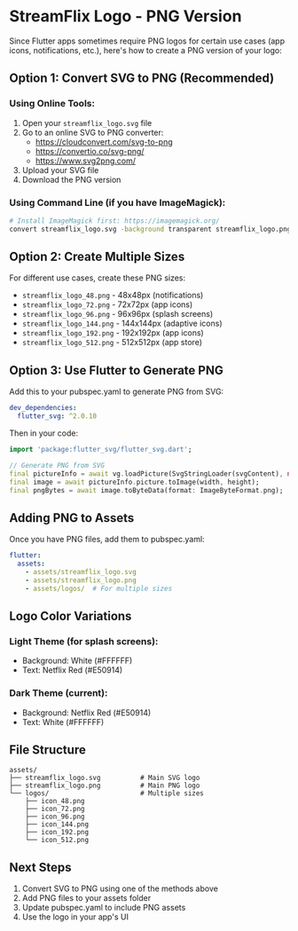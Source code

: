 # StreamFlix Logo - PNG Version

Since Flutter apps sometimes require PNG logos for certain use cases (app icons, notifications, etc.), here's how to create a PNG version of your logo:

## Option 1: Convert SVG to PNG (Recommended)

### Using Online Tools:
1. Open your `streamflix_logo.svg` file
2. Go to an online SVG to PNG converter:
   - https://cloudconvert.com/svg-to-png
   - https://convertio.co/svg-png/
   - https://www.svg2png.com/
3. Upload your SVG file
4. Download the PNG version

### Using Command Line (if you have ImageMagick):
```bash
# Install ImageMagick first: https://imagemagick.org/
convert streamflix_logo.svg -background transparent streamflix_logo.png
```

## Option 2: Create Multiple Sizes

For different use cases, create these PNG sizes:
- `streamflix_logo_48.png` - 48x48px (notifications)
- `streamflix_logo_72.png` - 72x72px (app icons)
- `streamflix_logo_96.png` - 96x96px (splash screens)
- `streamflix_logo_144.png` - 144x144px (adaptive icons)
- `streamflix_logo_192.png` - 192x192px (app icons)
- `streamflix_logo_512.png` - 512x512px (app store)

## Option 3: Use Flutter to Generate PNG

Add this to your pubspec.yaml to generate PNG from SVG:
```yaml
dev_dependencies:
  flutter_svg: ^2.0.10
```

Then in your code:
```dart
import 'package:flutter_svg/flutter_svg.dart';

// Generate PNG from SVG
final pictureInfo = await vg.loadPicture(SvgStringLoader(svgContent), null);
final image = await pictureInfo.picture.toImage(width, height);
final pngBytes = await image.toByteData(format: ImageByteFormat.png);
```

## Adding PNG to Assets

Once you have PNG files, add them to pubspec.yaml:
```yaml
flutter:
  assets:
    - assets/streamflix_logo.svg
    - assets/streamflix_logo.png
    - assets/logos/  # For multiple sizes
```

## Logo Color Variations

### Light Theme (for splash screens):
- Background: White (#FFFFFF)
- Text: Netflix Red (#E50914)

### Dark Theme (current):
- Background: Netflix Red (#E50914)
- Text: White (#FFFFFF)

## File Structure
```
assets/
├── streamflix_logo.svg          # Main SVG logo
├── streamflix_logo.png          # Main PNG logo
└── logos/                       # Multiple sizes
    ├── icon_48.png
    ├── icon_72.png
    ├── icon_96.png
    ├── icon_144.png
    ├── icon_192.png
    └── icon_512.png
```

## Next Steps
1. Convert SVG to PNG using one of the methods above
2. Add PNG files to your assets folder
3. Update pubspec.yaml to include PNG assets
4. Use the logo in your app's UI
